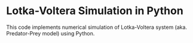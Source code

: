 # Lotka-Voltera Simulation in Python
This code implements numerical simulation of Lotka-Voltera system (aka. Predator-Prey model) using Python.
